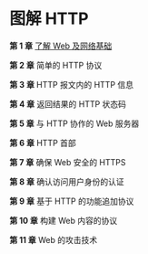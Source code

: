 # 图解 HTTP

**第 1 章** [了解 Web 及网络基础](https://github.com/ZhangMiao147/android_learning_notes/blob/master/BookNote/图解HTTP/第1章-了解Web及网络基础.md)

**第 2 章** 简单的 HTTP 协议

**第 3 章** HTTP 报文内的 HTTP 信息

**第 4 章** 返回结果的 HTTP 状态码

**第 5 章** 与 HTTP 协作的 Web 服务器

**第 6 章** HTTP 首部

**第 7 章** 确保 Web 安全的 HTTPS

**第 8 章** 确认访问用户身份的认证

**第 9 章** 基于 HTTP 的功能追加协议

**第 10 章** 构建 Web 内容的协议

**第 11 章** Web 的攻击技术